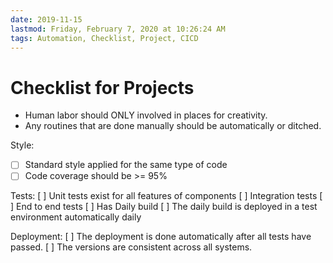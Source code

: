 ```yaml
---
date: 2019-11-15
lastmod: Friday, February 7, 2020 at 10:26:24 AM
tags: Automation, Checklist, Project, CICD
---
```

# Checklist for Projects

* Human labor should ONLY involved in places for creativity.
* Any routines that are done manually should be automatically or ditched.


Style:
- [ ] Standard style applied for the same type of code
- [ ] Code coverage should be >= 95%

Tests:
[ ] Unit tests exist for all features of components
[ ] Integration tests
[ ] End to end tests
[ ] Has Daily build
[ ] The daily build is deployed in a test environment automatically daily

Deployment:
[ ] The deployment is done automatically after all tests have passed.
[ ] The versions are consistent across all systems.

